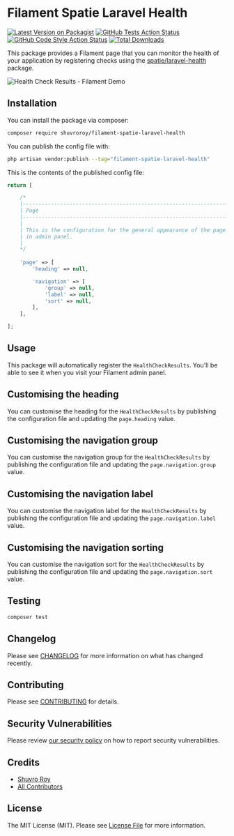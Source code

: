 # Filament Spatie Laravel Health

[![Latest Version on Packagist](https://img.shields.io/packagist/v/shuvroroy/filament-spatie-laravel-health.svg?style=flat-square)](https://packagist.org/packages/shuvroroy/filament-spatie-laravel-health)
[![GitHub Tests Action Status](https://img.shields.io/github/workflow/status/shuvroroy/filament-spatie-laravel-health/run-tests?label=tests)](https://github.com/shuvroroy/filament-spatie-laravel-health/actions?query=workflow%3Arun-tests+branch%3Amain)
[![GitHub Code Style Action Status](https://img.shields.io/github/workflow/status/shuvroroy/filament-spatie-laravel-health/Check%20&%20fix%20styling?label=code%20style)](https://github.com/shuvroroy/filament-spatie-laravel-health/actions?query=workflow%3A"Check+%26+fix+styling"+branch%3Amain)
[![Total Downloads](https://img.shields.io/packagist/dt/shuvroroy/filament-spatie-laravel-health.svg?style=flat-square)](https://packagist.org/packages/shuvroroy/filament-spatie-laravel-health)

This package provides a Filament page that you can monitor the health of your application by registering checks using the [spatie/laravel-health](https://spatie.be/docs/laravel-health/v1/introduction) package.

![Health Check Results - Filament Demo](https://user-images.githubusercontent.com/21066418/147746698-8a21ab58-1771-4525-9595-0bbcedc6a325.png)

## Installation

You can install the package via composer:

```bash
composer require shuvroroy/filament-spatie-laravel-health
```

You can publish the config file with:

```bash
php artisan vendor:publish --tag="filament-spatie-laravel-health"
```

This is the contents of the published config file:

```php
return [

    /*
    |--------------------------------------------------------------------------
    | Page
    |--------------------------------------------------------------------------
    |
    | This is the configuration for the general appearance of the page
    | in admin panel.
    |
    */
    
    'page' => [
        'heading' => null,

        'navigation' => [
            'group' => null,
            'label' => null,
            'sort' => null,
        ],
    ],

];
```

## Usage

This package will automatically register the `HealthCheckResults`. You'll be able to see it when you visit your Filament admin panel.

## Customising the heading

You can customise the heading for the `HealthCheckResults` by publishing the configuration file and updating the `page.heading` value.

## Customising the navigation group

You can customise the navigation group for the `HealthCheckResults` by publishing the configuration file and updating the `page.navigation.group` value.

## Customising the navigation label

You can customise the navigation label for the `HealthCheckResults` by publishing the configuration file and updating the `page.navigation.label` value.

## Customising the navigation sorting

You can customise the navigation sort for the `HealthCheckResults` by publishing the configuration file and updating the `page.navigation.sort` value.

## Testing

```bash
composer test
```

## Changelog

Please see [CHANGELOG](CHANGELOG.md) for more information on what has changed recently.

## Contributing

Please see [CONTRIBUTING](.github/CONTRIBUTING.md) for details.

## Security Vulnerabilities

Please review [our security policy](../../security/policy) on how to report security vulnerabilities.

## Credits

- [Shuvro Roy](https://github.com/shuvroroy)
- [All Contributors](../../contributors)

## License

The MIT License (MIT). Please see [License File](LICENSE.md) for more information.
